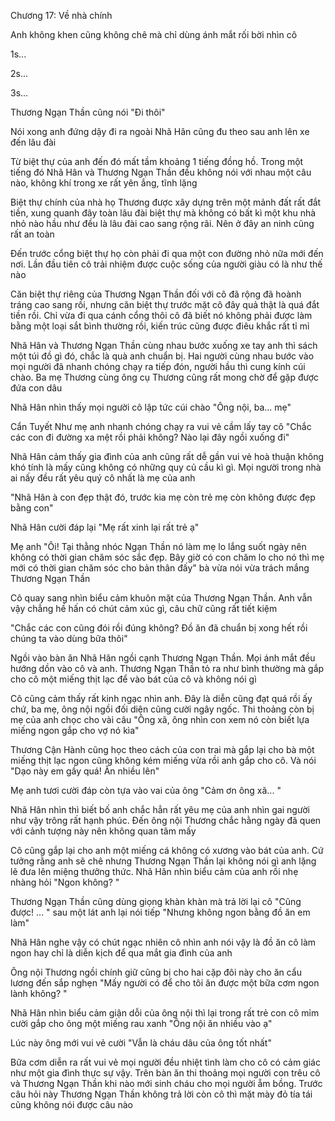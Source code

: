 




Chương 17: Về nhà chính


Anh không khen cũng không chê mà chỉ dùng ánh mắt rối bời nhìn cô

1s...

2s...

3s...

Thương Ngạn Thần cũng nói "Đi thôi"

Nói xong anh đứng dậy đi ra ngoài Nhã Hân cũng đu theo sau anh lên xe đến lâu đài



Từ biệt thự của anh đến đó mất tầm khoảng 1 tiếng đồng hồ. Trong một tiếng đó Nhã Hân và Thương Ngạn Thần đều không nói với nhau một câu nào, không khí trong xe rất yên ắng, tĩnh lặng

Biệt thự chính của nhà họ Thương được xây dựng trên một mảnh đất rất đắt tiền, xung quanh đây toàn lâu đài biệt thự mà không có bất kì một khu nhà nhỏ nào hầu như đều là lâu đài cao sang rộng rãi. Nên ở đây an ninh cũng rất an toàn

Đến trước cổng biệt thự họ còn phải đi qua một con đường nhỏ nữa mới đến nơi. Lần đầu tiên cô trải nhiệm được cuộc sống của người giàu có là như thế nào

Căn biệt thự riêng của Thương Ngạn Thần đối với cô đã rộng đã hoành tráng cao sang rồi, nhưng căn biệt thự trước mặt cô đây quả thật là quá đắt tiền rồi. Chỉ vừa đi qua cánh cổng thôi cô đã biết nó không phải được làm bằng một loại sắt bình thường rồi, kiến trúc cũng được điêu khắc rất tỉ mỉ

Nhã Hân và Thương Ngạn Thần cùng nhau bước xuống xe tay anh thì sách một túi đồ gì đó, chắc là quà anh chuẩn bị. Hai người cùng nhau bước vào mọi người đã nhanh chóng chạy ra tiếp đón, người hầu thì cung kính cúi chào. Ba mẹ Thương cùng ông cụ Thương cũng rất mong chờ để gặp được đứa con dâu

Nhã Hân nhìn thấy mọi người cô lập tức cúi chào "Ông nội, ba... mẹ"

Cẩn Tuyết Như mẹ anh nhanh chóng chạy ra vui vẻ cầm lấy tay cô "Chắc các con đi đường xa mệt rồi phải không? Nào lại đây ngồi xuống đi"

Nhã Hân cảm thấy gia đình của anh cũng rất dễ gần vui vẻ hoà thuận không khó tính là mấy cũng không có những quy củ cầu kì gì. Mọi người trong nhà ai nấy đều rất yêu quý cô nhất là mẹ của anh

"Nhã Hân à con đẹp thật đó, trước kia mẹ còn trẻ mẹ còn không được đẹp bằng con"

Nhã Hân cười đáp lại "Mẹ rất xinh lại rất trẻ ạ"



Mẹ anh "Ôi! Tại thằng nhóc Ngạn Thần nó làm mẹ lo lắng suốt ngày nên không có thời gian chăm sóc sắc đẹp. Bây giờ có con chăm lo cho nó thì mẹ mới có thời gian chăm sóc cho bản thân đấy" bà vừa nói vừa trách mắng Thương Ngạn Thần

Cô quay sang nhìn biểu cảm khuôn mặt của Thương Ngạn Thần. Anh vẫn vậy chẳng hề hấn có chút cảm xúc gì, câu chữ cũng rất tiết kiệm

"Chắc các con cũng đói rồi đúng không? Đồ ăn đã chuẩn bị xong hết rồi chúng ta vào dùng bữa thôi"

Ngồi vào bàn ăn Nhã Hân ngồi cạnh Thương Ngạn Thần. Mọi ánh mắt đều hướng dồn vào cô và anh. Thương Ngạn Thần tỏ ra như bình thường mà gắp cho cô một miếng thịt lạc để vào bát của cô và không nói gì

Cô cũng cảm thấy rất kinh ngạc nhìn anh. Đây là diễn cũng đạt quá rồi ấy chứ, ba mẹ, ông nội ngồi đối diện cũng cười ngây ngốc. Thi thoảng còn bị mẹ của anh chọc cho vài câu "Ông xã, ông nhìn con xem nó còn biết lựa miếng ngon gắp cho vợ nó kìa"

Thương Cận Hành cũng học theo cách của con trai mà gắp lại cho bà một miếng thịt lạc ngon cũng không kém miếng vừa rồi anh gắp cho cô. Và nói "Dạo này em gầy quá! Ăn nhiều lên"

Mẹ anh tươi cười đáp còn tựa vào vai của ông "Cảm ơn ông xã... "

Nhã Hân nhìn thì biết bố anh chắc hẳn rất yêu mẹ của anh nhìn gai người như vậy trông rất hạnh phúc. Đến ông nội Thương chắc hằng ngày đã quen với cảnh tượng này nên không quan tâm mấy

Cô cũng gắp lại cho anh một miếng cá không có xương vào bát của anh. Cứ tưởng rằng anh sẽ chê nhưng Thương Ngạn Thần lại không nói gì anh lặng lẽ đưa lên miệng thưởng thức. Nhã Hân nhìn biểu cảm của anh rồi nhẹ nhàng hỏi "Ngon không? "

Thương Ngạn Thần cũng dùng giọng khàn khàn mà trả lời lại cô "Cũng được! ... " sau một lát anh lại nói tiếp "Nhưng không ngon bằng đồ ăn em làm"

Nhã Hân nghe vậy có chút ngạc nhiên cô nhìn anh nói vậy là đồ ăn cô làm ngon hay chỉ là diễn kịch để qua mắt gia đình của anh

Ông nội Thương ngồi chính giữ cũng bị cho hai cặp đôi này cho ăn cẩu lương đến sắp nghẹn "Mấy người có để cho tôi ăn được một bữa cơm ngon lành không? "

Nhã Hân nhìn biểu cảm giận dỗi của ông nội thì lại trong rất trẻ con cô mỉm cười gắp cho ông một miếng rau xanh "Ông nội ăn nhiều vào ạ"

Lúc này ông mới vui vẻ cười "Vẫn là cháu dâu của ông tốt nhất"

Bữa cơm diễn ra rất vui vẻ mọi người đều nhiệt tình làm cho cô có cảm giác như một gia đình thực sự vậy. Trên bàn ăn thi thoảng mọi người con trêu cô và Thương Ngạn Thần khi nào mới sinh cháu cho mọi người ẵm bồng. Trước câu hỏi này Thương Ngạn Thần không trả lời còn cô thì mặt mày đỏ tía tái cũng không nói được câu nào




